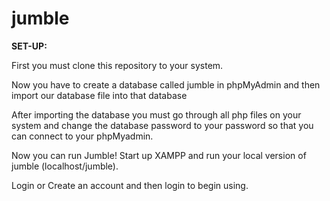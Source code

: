 # jumble

**SET-UP:**

First you must clone this repository to your system. 

Now you have to create a database called jumble in phpMyAdmin and then import our database file into that database

After importing the database you must go through all php files on your system and change the database password to your password so that you can connect to your phpMyadmin.

Now you can run Jumble! Start up XAMPP and run your local version of jumble (localhost/jumble). 

Login or Create an account and then login to begin using.

